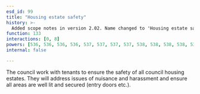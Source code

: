 ```yaml
---
esd_id: 99
title: "Housing estate safety"
history: >-
  Added scope notes in version 2.02. Name changed to 'Housing estate safety' in version 4.00.
function: 133
interactions: [0, 8]
powers: [536, 536, 536, 536, 537, 537, 537, 537, 538, 538, 538, 538, 539, 539, 539, 539, 540, 540, 540, 540, 541, 541, 541, 541, 542, 542, 542, 542, 543, 543, 543, 543, 544, 544, 544, 544, 545, 545, 545, 545, 546, 546, 546, 546, 547, 547, 547, 547, 548, 548, 548, 548, 549, 549, 549, 549, 550, 550, 550, 550, 551, 551, 551, 551, 552, 552, 552, 552, 553, 553, 553, 553, 554, 554, 554, 554, 555, 555, 555, 555, 556, 556, 556, 556, 557, 557, 557, 558, 558, 558, 558, 559, 559, 559, 559, 560, 560, 560, 560, 561, 561, 561, 561, 562, 562, 562, 562, 563, 563, 563, 563, 610, 610, 610, 610, 610, 610, 610, 611, 611, 611, 611, 611, 611, 611, 612, 612, 612, 612, 612, 612, 612, 613, 613, 613, 613, 613, 613, 613, 614, 614, 614, 614, 614, 614, 614, 614, 614, 975, 975]
internal: false

---
```


The council work with tenants to ensure the safety of all council housing estates.  They will address issues of nuisance and harassment and ensure all areas are well lit and secured (entry doors etc.).

